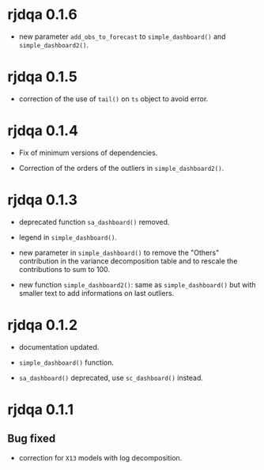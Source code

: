 # rjdqa 0.1.6

- new parameter `add_obs_to_forecast` to `simple_dashboard()` and `simple_dashboard2()`.

# rjdqa 0.1.5

- correction of the use of `tail()` on `ts` object to avoid error.

# rjdqa 0.1.4

- Fix of minimum versions of dependencies.

- Correction of the orders of the outliers in `simple_dashboard2()`.

# rjdqa 0.1.3

- deprecated function `sa_dashboard()` removed.

- legend in `simple_dashboard()`.

- new parameter in `simple_dashboard()` to remove the "Others" contribution in the variance decomposition table and to rescale the contributions to sum to 100.

- new function `simple_dashboard2()`: same as `simple_dashboard()` but with smaller text to add informations on last outliers.


# rjdqa 0.1.2

- documentation updated.

- `simple_dashboard()` function.

- `sa_dashboard()` deprecated, use `sc_dashboard()` instead.

# rjdqa 0.1.1

## Bug fixed

-  correction for `X13` models with log decomposition.

